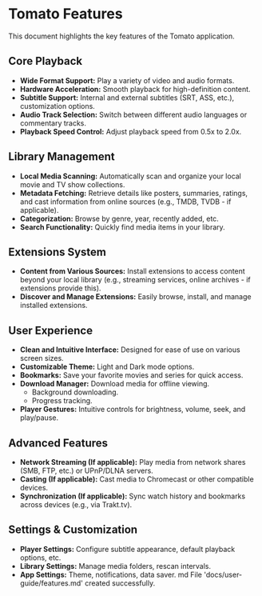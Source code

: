 # Tomato Features

This document highlights the key features of the Tomato application.

## Core Playback

- **Wide Format Support:** Play a variety of video and audio formats.
- **Hardware Acceleration:** Smooth playback for high-definition content.
- **Subtitle Support:** Internal and external subtitles (SRT, ASS, etc.), customization options.
- **Audio Track Selection:** Switch between different audio languages or commentary tracks.
- **Playback Speed Control:** Adjust playback speed from 0.5x to 2.0x.

## Library Management

- **Local Media Scanning:** Automatically scan and organize your local movie and TV show collections.
- **Metadata Fetching:** Retrieve details like posters, summaries, ratings, and cast information from online sources (e.g., TMDB, TVDB - if applicable).
- **Categorization:** Browse by genre, year, recently added, etc.
- **Search Functionality:** Quickly find media items in your library.

## Extensions System

- **Content from Various Sources:** Install extensions to access content beyond your local library (e.g., streaming services, online archives - if extensions provide this).
- **Discover and Manage Extensions:** Easily browse, install, and manage installed extensions.

## User Experience

- **Clean and Intuitive Interface:** Designed for ease of use on various screen sizes.
- **Customizable Theme:** Light and Dark mode options.
- **Bookmarks:** Save your favorite movies and series for quick access.
- **Download Manager:** Download media for offline viewing.
    - Background downloading.
    - Progress tracking.
- **Player Gestures:** Intuitive controls for brightness, volume, seek, and play/pause.

## Advanced Features

- **Network Streaming (If applicable):** Play media from network shares (SMB, FTP, etc.) or UPnP/DLNA servers.
- **Casting (If applicable):** Cast media to Chromecast or other compatible devices.
- **Synchronization (If applicable):** Sync watch history and bookmarks across devices (e.g., via Trakt.tv).

## Settings & Customization

- **Player Settings:** Configure subtitle appearance, default playback options, etc.
- **Library Settings:** Manage media folders, rescan intervals.
- **App Settings:** Theme, notifications, data saver.
md
File 'docs/user-guide/features.md' created successfully.
